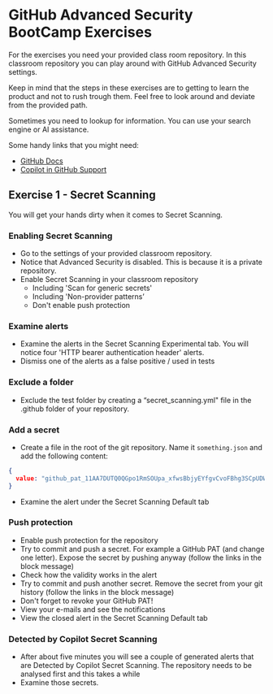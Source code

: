 # GitHub Advanced Security BootCamp Exercises

For the exercises you need your provided class room repository. In this classroom repository you can play around with GitHub Advanced Security settings.

Keep in mind that the steps in these exercises are to getting to learn the product and not to rush trough them. Feel free to look around and deviate from the provided path.

Sometimes you need to lookup for information. You can use your search engine or AI assistance.

Some handy links that you might need:

- [GitHub Docs](https://docs.github.com/en)
- [Copilot in GitHub Support](https://support.github.com/success/copilot)

## Exercise 1 - Secret Scanning

You will get your hands dirty when it comes to Secret Scanning.

### Enabling Secret Scanning
- Go to the settings of your provided classroom repository.
- Notice that Advanced Security is disabled. This is because it is a private repository.
- Enable Secret Scanning in your classroom repository
  - Including 'Scan for generic secrets'
  - Including 'Non-provider patterns’
  - Don't enable push protection

### Examine alerts

- Examine the alerts in the Secret Scanning Experimental tab. You will notice four 'HTTP bearer authentication header' alerts.
- Dismiss one of the alerts as a false positive / used in tests

### Exclude a folder

- Exclude the test folder by creating a “secret_scanning.yml" file in the .github folder of your repository.

### Add a secret

- Create a file in the root of the git repository. Name it `something.json` and add the following content:
```json
{
  value: "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"
}
```
- Examine the alert under the Secret Scanning Default tab

### Push protection
- Enable push protection for the repository
- Try to commit and push a secret. For example a GitHub PAT (and change one letter). Expose the secret by pushing anyway (follow the links in the block message)
- Check how the validity works in the alert
- Try to commit and push another secret. Remove the secret from your git history (follow the links in the block message)
- Don't forget to revoke your GitHub PAT!
- View your e-mails and see the notifications
- View the closed alert in the Secret Scanning Default tab

### Detected by Copilot Secret Scanning
- After about five minutes you will see a couple of generated alerts that are Detected by Copilot Secret Scanning. The repository needs to be analysed first and this takes a while
- Examine those secrets.